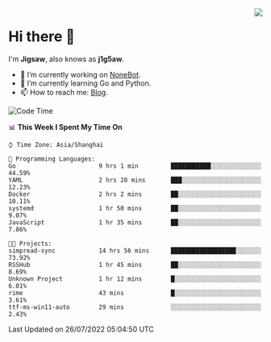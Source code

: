 <a href="#">
  <img align="right" src="https://github-readme-stats.vercel.app/api?username=j1g5awi&count_private=true&show_icons=true&title_color=80070B&text_color=B3B3B3&bg_color=212121&icon_color=80070B" />
</a>

# Hi there 👋

I'm **Jigsaw**, also knows as **j1g5aw**.

- 🔭 I’m currently working on [NoneBot](https://github.com/nonebot).
- 🌱 I’m currently learning Go and Python.
- 📫 How to reach me: [Blog](https://blog.maddestroyer.xyz/).

<!--START_SECTION:waka-->
![Code Time](http://img.shields.io/badge/Code%20Time-0%20secs-blue)

📊 **This Week I Spent My Time On** 

```text
⌚︎ Time Zone: Asia/Shanghai

💬 Programming Languages: 
Go                       9 hrs 1 min         ███████████░░░░░░░░░░░░░░   44.59% 
YAML                     2 hrs 28 mins       ███░░░░░░░░░░░░░░░░░░░░░░   12.23% 
Docker                   2 hrs 2 mins        ██░░░░░░░░░░░░░░░░░░░░░░░   10.11% 
systemd                  1 hr 50 mins        ██░░░░░░░░░░░░░░░░░░░░░░░   9.07% 
JavaScript               1 hr 35 mins        ██░░░░░░░░░░░░░░░░░░░░░░░   7.86%

🐱‍💻 Projects: 
simpread-sync            14 hrs 56 mins      ██████████████████░░░░░░░   73.92% 
RSSHub                   1 hr 45 mins        ██░░░░░░░░░░░░░░░░░░░░░░░   8.69% 
Unknown Project          1 hr 12 mins        █░░░░░░░░░░░░░░░░░░░░░░░░   6.01% 
rime                     43 mins             █░░░░░░░░░░░░░░░░░░░░░░░░   3.61% 
ttf-ms-win11-auto        29 mins             ░░░░░░░░░░░░░░░░░░░░░░░░░   2.43%

```


 Last Updated on 26/07/2022 05:04:50 UTC
<!--END_SECTION:waka-->
